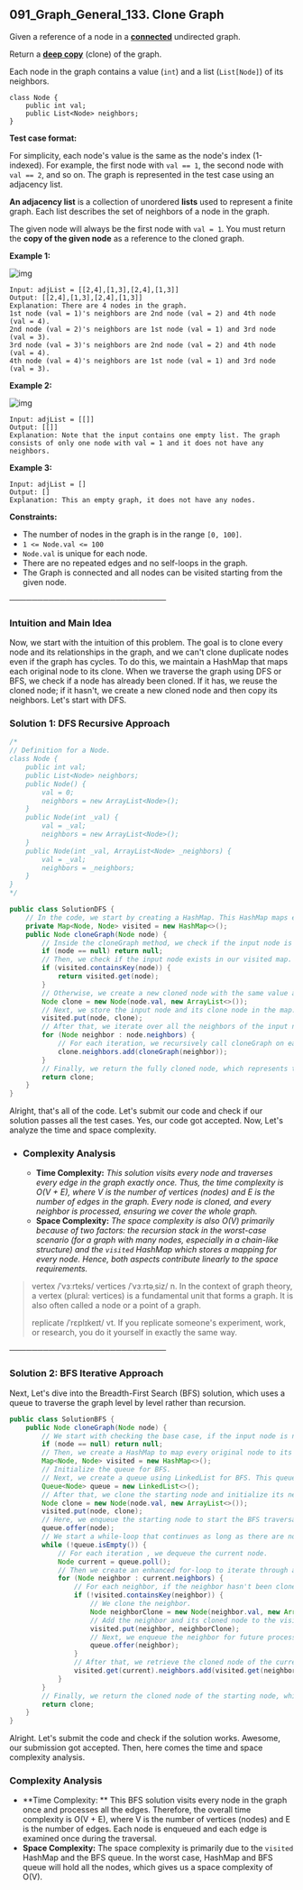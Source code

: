 ## 091_Graph_General_133. Clone Graph

Given a reference of a node in a **[connected](https://en.wikipedia.org/wiki/Connectivity_(graph_theory)#Connected_graph)** undirected graph.

Return a [**deep copy**](https://en.wikipedia.org/wiki/Object_copying#Deep_copy) (clone) of the graph.

Each node in the graph contains a value (`int`) and a list (`List[Node]`) of its neighbors.

```
class Node {
    public int val;
    public List<Node> neighbors;
}
```

 

**Test case format:**

For simplicity, each node's value is the same as the node's index (1-indexed). For example, the first node with `val == 1`, the second node with `val == 2`, and so on. The graph is represented in the test case using an adjacency list.

**An adjacency list** is a collection of unordered **lists** used to represent a finite graph. Each list describes the set of neighbors of a node in the graph.

The given node will always be the first node with `val = 1`. You must return the **copy of the given node** as a reference to the cloned graph.

 

**Example 1:**

![img](https://raw.githubusercontent.com/JedLee6/PublicPicBed/main/uPic/133_clone_graph_question-20250310225237054.png)

```
Input: adjList = [[2,4],[1,3],[2,4],[1,3]]
Output: [[2,4],[1,3],[2,4],[1,3]]
Explanation: There are 4 nodes in the graph.
1st node (val = 1)'s neighbors are 2nd node (val = 2) and 4th node (val = 4).
2nd node (val = 2)'s neighbors are 1st node (val = 1) and 3rd node (val = 3).
3rd node (val = 3)'s neighbors are 2nd node (val = 2) and 4th node (val = 4).
4th node (val = 4)'s neighbors are 1st node (val = 1) and 3rd node (val = 3).
```

**Example 2:**

![img](https://raw.githubusercontent.com/JedLee6/PublicPicBed/main/uPic/graph-20250310225225438.png)







```
Input: adjList = [[]]
Output: [[]]
Explanation: Note that the input contains one empty list. The graph consists of only one node with val = 1 and it does not have any neighbors.
```

**Example 3:**

```
Input: adjList = []
Output: []
Explanation: This an empty graph, it does not have any nodes.
```

 

**Constraints:**

- The number of nodes in the graph is in the range `[0, 100]`.
- `1 <= Node.val <= 100`
- `Node.val` is unique for each node.
- There are no repeated edges and no self-loops in the graph.
- The Graph is connected and all nodes can be visited starting from the given node.



────────────────────────────  
### Intuition and Main Idea

Now, we start with the intuition of this problem. The goal is to clone every node and its relationships in the graph, and we can't clone duplicate nodes even if the graph has cycles. To do this, we maintain a HashMap that maps each original node to its clone. When we traverse the graph using DFS or BFS, we check if a node has already been cloned. If it has, we reuse the cloned node; if it hasn't, we create a new cloned node and then copy its neighbors. Let's start with DFS.

### **Solution 1: DFS Recursive Approach**

```java
/*
// Definition for a Node.
class Node {
    public int val;
    public List<Node> neighbors;
    public Node() {
        val = 0;
        neighbors = new ArrayList<Node>();
    }
    public Node(int _val) {
        val = _val;
        neighbors = new ArrayList<Node>();
    }
    public Node(int _val, ArrayList<Node> _neighbors) {
        val = _val;
        neighbors = _neighbors;
    }
}
*/

public class SolutionDFS {
    // In the code, we start by creating a HashMap. This HashMap maps every original node to its cloned node, ensuring that we do not clone a node more than once. It helps us handle cycles and duplicate references in the graph.
    private Map<Node, Node> visited = new HashMap<>();
    public Node cloneGraph(Node node) {
        // Inside the cloneGraph method, we check if the input node is null, if so we return null as there's nothing to process.
        if (node == null) return null;
        // Then, we check if the input node exists in our visited map. If the input node was already cloned, return the corresponding cloned node from the map to avoid duplicate references.
        if (visited.containsKey(node)) {
            return visited.get(node);
        }
        // Otherwise, we create a new cloned node with the same value as the the input node. We also initialize its neighbors list as empty because we haven’t processed its neighbors yet.
        Node clone = new Node(node.val, new ArrayList<>());
        // Next, we store the input node and its clone node in the map. So when we meet the same node again, we could retrieve its cloned node immediately.
        visited.put(node, clone);
        // After that, we iterate over all the neighbors of the input node.
        for (Node neighbor : node.neighbors) {
            // For each iteration, we recursively call cloneGraph on each neighbor node of the input node to clone it. Then we add the cloned neighbor node into the neighbors list of our cloned node.
            clone.neighbors.add(cloneGraph(neighbor));
        }
        // Finally, we return the fully cloned node, which represents the deep copy of the original graph starting from the given node.
        return clone;
    }
}
```

Alright, that's all of the code. Let's submit our code and check if our solution passes all the test cases. Yes, our code got accepted. Now, Let's analyze the time and space complexity.

- ### **Complexity Analysis**

  - **Time Complexity:**
      *This solution visits every node and traverses every edge in the graph exactly once. Thus, the time complexity is O(V + E), where V is the number of vertices (nodes) and E is the number of edges in the graph. Every node is cloned, and every neighbor is processed, ensuring we cover the whole graph.*
  - **Space Complexity:**
      *The space complexity is also O(V) primarily because of two factors: the recursion stack in the worst-case scenario (for a graph with many nodes, especially in a chain-like structure) and the `visited` HashMap which stores a mapping for every node. Hence, both aspects contribute linearly to the space requirements.*

> vertex /ˈvɜːrteks/ vertices /ˈvɜːrtəˌsiz/ n. In the context of graph theory, a vertex (plural: vertices) is a fundamental unit that forms a graph. It is also often called a node or a point of a graph.
>
> replicate /ˈrɛplɪkeɪt/ vt. If you replicate someone's experiment, work, or research, you do it yourself in exactly the same way.

────────────────────────────  
### **Solution 2: BFS Iterative Approach**

Next, Let's dive into the Breadth-First Search (BFS) solution, which uses a queue to traverse the graph level by level rather than recursion.

```java
public class SolutionBFS {
    public Node cloneGraph(Node node) {
        // We start with checking the base case, if the input node is null, we return null.
        if (node == null) return null;
        // Then, we create a HashMap to map every original node to its cloned node. So if a node has already been cloned, we can quickly retrieve its cloned node from the HashMap to avoid duplicate clone.
        Map<Node, Node> visited = new HashMap<>();
        // Initialize the queue for BFS.
        // Next, we create a queue using LinkedList for BFS. This queue will help us traverse the graph level by level by storing nodes as we meet them.
        Queue<Node> queue = new LinkedList<>();
        // After that, we clone the starting node and initialize its neighbors list as empty, then add it to the visited map.
        Node clone = new Node(node.val, new ArrayList<>());
        visited.put(node, clone);
        // Here, we enqueue the starting node to start the BFS traversal.
        queue.offer(node);
        // We start a while-loop that continues as long as there are nodes in the queue. This ensures we visit every node in the graph.
        while (!queue.isEmpty()) {
            // For each iteration , we dequeue the current node.
            Node current = queue.poll();
            // Then we create an enhanced for-loop to iterate through all the neighbors of the current node.
            for (Node neighbor : current.neighbors) {
                // For each neighbor, if the neighbor hasn't been cloned yet
                if (!visited.containsKey(neighbor)) {
                    // We clone the neighbor.
                    Node neighborClone = new Node(neighbor.val, new ArrayList<>());
                    // Add the neighbor and its cloned node to the visited map to avoid duplicate clone.
                    visited.put(neighbor, neighborClone);
                    // Next, we enqueue the neighbor for future processing.
                    queue.offer(neighbor);
                }
                // After that, we retrieve the cloned node of the current node from the visited map, then add it to its neighbors list. This step is what connects the cloned nodes in the same way as the original graph.
                visited.get(current).neighbors.add(visited.get(neighbor));
            }
        }
		// Finally, we return the cloned node of the starting node, which represents the entire cloned
        return clone;
    }
}
```

Alright. Let's submit the code and check if the solution works. Awesome, our submission got accepted. Then, here comes the time and space complexity analysis.

### Complexity Analysis

- **Time Complexity: ** This BFS solution visits every node in the graph once and processes all the edges. Therefore, the overall time complexity is O(V + E), where V is the number of vertices (nodes) and E is the number of edges. Each node is enqueued and each edge is examined once during the traversal.
- **Space Complexity:** The space complexity is primarily due to the `visited` HashMap and the BFS queue. In the worst case, HashMap and BFS queue will hold all the nodes, which gives us a space complexity of O(V).
